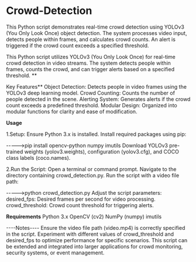 # Crowd-Detection
This Python script demonstrates real-time crowd detection using YOLOv3 (You Only Look Once) object detection. The system processes video input, detects people within frames, and calculates crowd counts. An alert is triggered if the crowd count exceeds a specified threshold.

This Python script utilizes YOLOv3 (You Only Look Once) for real-time crowd detection in video streams. The system detects people within frames, counts the crowd, and can trigger alerts based on a specified threshold.
**

Key Features**
Object Detection: Detects people in video frames using the YOLOv3 deep learning model.
Crowd Counting: Counts the number of people detected in the scene.
Alerting System: Generates alerts if the crowd count exceeds a predefined threshold.
Modular Design: Organized into modular functions for clarity and ease of modification.

****Usage****

1.Setup:
Ensure Python 3.x is installed.
Install required packages using pip:

----->pip install opencv-python numpy imutils
Download YOLOv3 pre-trained weights (yolov3.weights), configuration (yolov3.cfg), and COCO class labels (coco.names).

2.Run the Script:
Open a terminal or command prompt.
Navigate to the directory containing crowd_detection.py.
Run the script with a video file path:

----->python crowd_detection.py
Adjust the script parameters:
desired_fps: Desired frames per second for video processing.
crowd_threshold: Crowd count threshold for triggering alerts.


****Requirements****
Python 3.x
OpenCV (cv2)
NumPy (numpy)
imutils


----Notes----
Ensure the video file path (video.mp4) is correctly specified in the script.
Experiment with different values of crowd_threshold and desired_fps to optimize performance for specific scenarios.
This script can be extended and integrated into larger applications for crowd monitoring, security systems, or event management.
